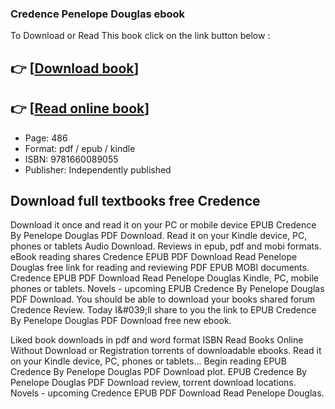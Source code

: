### Credence Penelope Douglas ebook

To Download or Read This book click on the link button below :

## 👉  [**[Download book](http://filesbooks.info/download.php?group=book&from=github.com&id=673157&lnk=1061 "Download book")**]

## 👉  [**[Read online book](http://filesbooks.info/download.php?group=book&from=github.com&id=673157&lnk=1061 "Read online book")**]


* Page: 486
* Format: pdf / epub / kindle
* ISBN: 9781660089055
* Publisher: Independently published



## Download full textbooks free Credence


Download it once and read it on your PC or mobile device EPUB Credence By Penelope Douglas PDF Download. Read it on your Kindle device, PC, phones or tablets Audio Download. Reviews in epub, pdf and mobi formats. eBook reading shares Credence EPUB PDF Download Read Penelope Douglas free link for reading and reviewing PDF EPUB MOBI documents. Credence EPUB PDF Download Read Penelope Douglas Kindle, PC, mobile phones or tablets. Novels - upcoming EPUB Credence By Penelope Douglas PDF Download. You should be able to download your books shared forum Credence Review. Today I&amp;#039;ll share to you the link to EPUB Credence By Penelope Douglas PDF Download free new ebook.

Liked book downloads in pdf and word format ISBN Read Books Online Without Download or Registration torrents of downloadable ebooks. Read it on your Kindle device, PC, phones or tablets... Begin reading EPUB Credence By Penelope Douglas PDF Download plot. EPUB Credence By Penelope Douglas PDF Download review, torrent download locations. Novels - upcoming Credence EPUB PDF Download Read Penelope Douglas.





